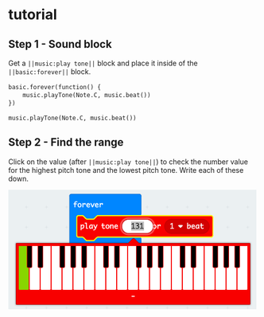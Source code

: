 # tutorial

## Step 1 - Sound block

Get a ``||music:play tone||`` block and place it inside of the ``||basic:forever||`` block.
    
```blocks
basic.forever(function() {
    music.playTone(Note.C, music.beat())
})
```

```ghost
music.playTone(Note.C, music.beat())
```

## Step 2 - Find the range

Click on the value (after ``||music:play tone||``) to check the number value for the highest pitch tone and the lowest pitch tone. Write each of these down.

![Find the high and low tone values](https://raw.githubusercontent.com/rypsmith/randomnoises/master/toneinfo.png)